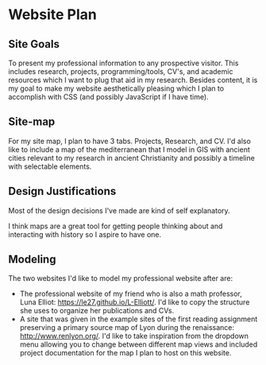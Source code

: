 # Website Plan

## Site Goals
To present my professional information to any prospective visitor. This includes research, projects, programming/tools, CV's, and academic resources which I want to plug that aid in my research. Besides content, it is my goal to make my website aesthetically pleasing which I plan to accomplish with CSS (and possibly JavaScript if I have time).

## Site-map
For my site map, I plan to have 3 tabs. Projects, Research, and CV. I'd also like to include a map of the mediterranean that I model in GIS with ancient cities relevant to my research in ancient Christianity and possibly a timeline with selectable elements.

## Design Justifications
Most of the design decisions I've made are kind of self explanatory.

I think maps are a great tool for getting people thinking about and interacting with history so I aspire to have one.

## Modeling
The two websites I'd like to model my professional website after are: 
* The professional website of my friend who is also a math professor, Luna Elliot: https://le27.github.io/L-Elliott/. I'd like to copy the structure she uses to organize her publications and CVs.
* A site that was given in the example sites of the first reading assignment preserving a primary source map of Lyon during the renaissance: http://www.renlyon.org/. I'd like to take inspiration from the dropdown menu allowing you to change between different map views and included project documentation for the map I plan to host on this website.
